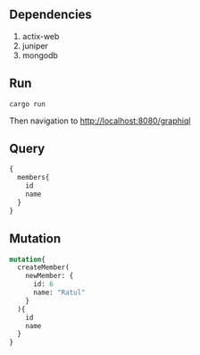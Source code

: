 ## Dependencies
1. actix-web
2. juniper
3. mongodb

## Run

```
cargo run

```

Then navigation to [http://localhost:8080/graphiql](http://localhost:8080/graphiql) 

## Query 

```graphql
{
  members{
    id
    name
  }
}

```

## Mutation

```graphql
mutation{
  createMember(
    newMember: {
      id: 6
      name: "Ratul"
    }
  ){
    id
    name
  }
}
```

